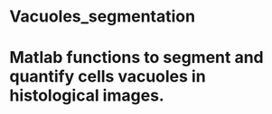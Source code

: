 # Vacuoles_segmentation
# Matlab functions to segment and quantify cells vacuoles in histological images.